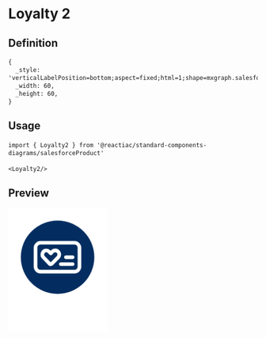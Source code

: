 # Loyalty 2

## Definition

```
{
  _style: 'verticalLabelPosition=bottom;aspect=fixed;html=1;shape=mxgraph.salesforce.loyalty2;',
  _width: 60,
  _height: 60,
}
```

## Usage

```
import { Loyalty2 } from '@reactiac/standard-components-diagrams/salesforceProduct'

<Loyalty2/>
```

## Preview

<img src="./loyalty-2.png" width="200"/>
